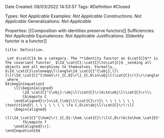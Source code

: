 <br />
<br />

Date Created: 08/03/2022 14:53:57
Tags: #Definition #Closed 

Types: _Not Applicable_
Examples: _Not Applicable_
Constructions: _Not Applicable_
Generalizations: _Not Applicable_

Properties: [[Composition with identities preserve functors]]
Sufficiencies: _Not Applicable_
Equivalences: _Not Applicable_
Justifications: [[Identity functor is a functor]]

``` ad-Definition
title: Definition.

_Let $\cat{C}$ be a category. The **identity functor on $\cat{C}$** is the covariant functor_ $\Id_\cat{C}:\cat{C}\to\cat{C}$ _sending all objects and all morphisms to themselves. Formally,_ $\Id_\cat{C}\coloneqq\l\langle\Id_\cat{C}^{\obj},\l\{\l(\Id_\cat{C}^{\hom}\r)_{C,D}\r\}_{C,D\in\obj\l(\cat{C}\r)}\r\rangle$ _where_
$$\begin{equation}
    \l[\begin{aligned}
        \Id_\cat{C}^{\obj}:\obj\l(\cat{C}\r)&\to\obj\l(\cat{C}\r)\\
        C&\mapsto C
    \end{aligned}\r]=\id_{\obj\l(\cat{C}\r)}\ \ \ \ \ \ \ \ \textit{and}\ \ \ \ \ \ \ \ \fa C,D\in\obj\l(\cat{C}\r):\l[
    \begin{aligned}
        \l(\Id_\cat{C}^{\hom}\r)_{C,D}:\hom_\cat{C}\!\l(C,D\r)&\to\hom_\cat{D}\l(C,D\r)\\
        f&\mapsto f
    \end{aligned}\r].
\end{equation}$$

```

